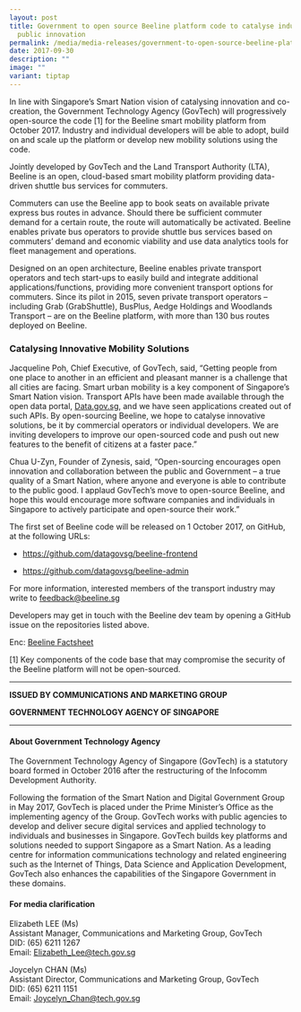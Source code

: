 ```yaml
---
layout: post
title: Government to open source Beeline platform code to catalyse industry and
  public innovation
permalink: /media/media-releases/government-to-open-source-beeline-platform-code-to-catalyse-industry-and-public-innovation/
date: 2017-09-30
description: ""
image: ""
variant: tiptap
---
```

<p>In line with Singapore’s Smart Nation vision of catalysing innovation
and co-creation, the Government Technology Agency (GovTech) will progressively
open-source the code&nbsp;[1]&nbsp;for the Beeline smart mobility platform
from October 2017. Industry and individual developers will be able to adopt,
build on and scale up the platform or develop new mobility solutions using
the code.</p>
<p>Jointly developed by GovTech and the Land Transport Authority (LTA), Beeline
is an open, cloud-based smart mobility platform&nbsp;providing&nbsp;data-driven
shuttle bus services for commuters.</p>
<p>Commuters can use the Beeline app to book seats on available private express
bus routes in advance. Should there be sufficient commuter demand for a
certain route, the route will automatically be activated. Beeline enables
private bus operators to provide shuttle bus services based on commuters’
demand and economic viability and use data analytics tools for fleet management
and operations.</p>
<p>Designed on an open architecture, Beeline enables private transport operators
and tech start-ups to easily build and integrate additional applications/functions,
providing more convenient transport options for commuters. Since its pilot
in 2015, seven private transport operators – including Grab (GrabShuttle),
BusPlus, Aedge Holdings and Woodlands Transport – are on the Beeline platform,
with more than 130 bus routes deployed on Beeline.</p>
<h3>Catalysing Innovative Mobility Solutions</h3>
<p>Jacqueline Poh, Chief Executive, of GovTech, said, “Getting people from
one place to another&nbsp;in an efficient and pleasant manner&nbsp;is a
challenge that all cities are facing. Smart urban mobility is a key component
of Singapore’s Smart Nation vision. Transport APIs have been made available
through the open data portal, <a href="https://github.com/datagovsg/beeline-frontend" rel="noopener noreferrer nofollow" target="_blank">Data.gov.sg</a>, and
we have seen applications created out of such APIs. By open-sourcing Beeline,
we hope to catalyse innovative solutions, be it by commercial operators
or individual developers. We are inviting developers to improve our open-sourced
code and push out new features to the benefit of citizens at a faster pace.”</p>
<p>Chua U-Zyn, Founder of Zynesis, said, “Open-sourcing&nbsp;encourages open
innovation and collaboration between the public and Government – a true
quality of a Smart Nation, where anyone and everyone&nbsp;is able to&nbsp;contribute
to the public good. I applaud GovTech’s move to open-source Beeline, and
hope this would encourage more software companies and individuals in Singapore
to actively participate and open-source their work.”</p>
<p>The first set of Beeline code will be released on 1 October 2017, on GitHub,
at the following URLs:</p>
<ul data-tight="true" class="tight">
<li>
<p><a href="https://github.com/datagovsg/beeline-frontend" rel="noopener noreferrer nofollow" target="_blank">https://github.com/datagovsg/beeline-frontend</a>
</p>
</li>
<li>
<p><a href="https://github.com/datagovsg/beeline-frontend" rel="noopener noreferrer nofollow" target="_blank">https://github.com/datagovsg/beeline-admin</a>
</p>
</li>
</ul>
<p>For more information, interested members of the transport industry may
write to <a href="https://github.com/datagovsg/beeline-frontend" rel="noopener noreferrer nofollow" target="_blank">feedback@beeline.sg</a>
</p>
<p>Developers may get in touch with the Beeline dev team by opening a GitHub
issue on the repositories listed above.</p>
<p>Enc:&nbsp;<a href="https://www.tech.gov.sg/files/media/media-releases/2017/09/Beeline%20Factsheet%20October%202017.pdf" class="editor-rtfLink" rel="noopener noreferrer nofollow" target="_blank">Beeline Factsheet</a>
</p>
<p>[1]&nbsp;Key components of the code base that may compromise the security
of the Beeline platform will not be open-sourced.</p>
<hr>
<p><strong>ISSUED BY COMMUNICATIONS AND MARKETING GROUP</strong>
</p>
<p><strong>GOVERNMENT TECHNOLOGY AGENCY OF SINGAPORE</strong>
</p>
<hr>
<h4>About Government Technology Agency</h4>
<p>The Government Technology Agency of Singapore (GovTech) is a statutory
board formed in October 2016 after the restructuring of the Infocomm Development
Authority.</p>
<p>Following the formation of the Smart Nation and Digital Government Group
in May 2017, GovTech is placed under the Prime Minister’s Office as the
implementing agency of the Group. GovTech works with public agencies to
develop and deliver secure digital services and applied technology to individuals
and businesses in Singapore. GovTech builds key platforms and solutions
needed to support Singapore as a Smart Nation. As a leading centre for
information communications technology and related engineering such as the
Internet of Things, Data Science and Application Development, GovTech also
enhances the capabilities of the Singapore Government in these domains.</p>
<h4>For media clarification</h4>
<p>Elizabeth LEE (Ms)
<br>Assistant Manager, Communications and Marketing Group, GovTech
<br>DID: (65) 6211 1267
<br>Email:&nbsp;<a href="https://github.com/datagovsg/beeline-frontend" rel="noopener noreferrer nofollow" target="_blank">Elizabeth_Lee@tech.gov.sg</a>
</p>
<p>Joycelyn CHAN (Ms)
<br>Assistant Director, Communications and Marketing Group, GovTech
<br>DID: (65) 6211 1151
<br>Email:&nbsp;<a href="https://github.com/datagovsg/beeline-frontend" rel="noopener noreferrer nofollow" target="_blank">Joycelyn_Chan@tech.gov.sg</a>
</p>
<p></p>